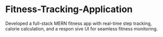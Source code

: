# Fitness-Tracking-Application
Developed a full-stack MERN fitness app with real-time step tracking, calorie calculation, and a respon  sive UI for seamless fitness monitoring.

